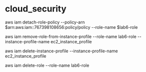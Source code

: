 # cloud_security
aws iam detach-role-policy --policy-arn $arn:aws:iam::767398108656:policy/policy --role-name $lab6-role

aws iam remove-role-from-instance-profile --role-name lab6-role --instance-profile-name ec2_instance_profile

aws iam delete-instance-profile --instance-profile-name ec2_instance_profile

aws iam delete-role --role-name lab6-role
